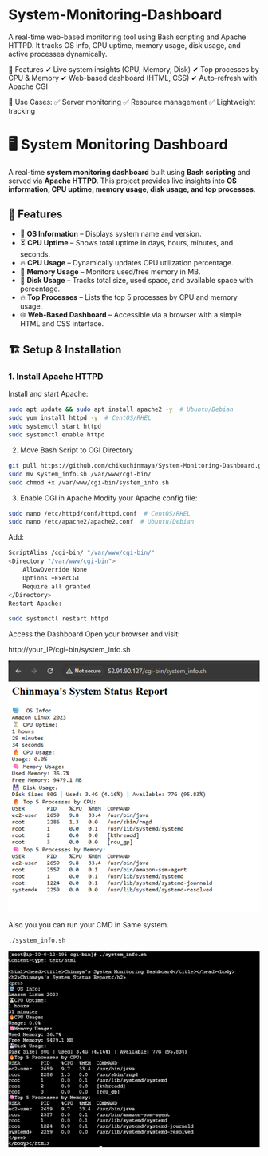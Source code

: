 # System-Monitoring-Dashboard
A real-time web-based monitoring tool using Bash scripting and Apache HTTPD. It tracks OS info, CPU uptime, memory usage, disk usage, and active processes dynamically.

🚀 Features ✔ Live system insights (CPU, Memory, Disk) ✔ Top processes by CPU & Memory ✔ Web-based dashboard (HTML, CSS) ✔ Auto-refresh with Apache CGI

🔧 Use Cases: ✅ Server monitoring ✅ Resource management ✅ Lightweight tracking

# 🖥️ System Monitoring Dashboard

A real-time **system monitoring dashboard** built using **Bash scripting** and served via **Apache HTTPD**. This project provides live insights into **OS information, CPU uptime, memory usage, disk usage, and top processes**.

## 🚀 Features

- 📌 **OS Information** – Displays system name and version.
- ⏳ **CPU Uptime** – Shows total uptime in days, hours, minutes, and seconds.
- 🔥 **CPU Usage** – Dynamically updates CPU utilization percentage.
- 🧠 **Memory Usage** – Monitors used/free memory in MB.
- 💾 **Disk Usage** – Tracks total size, used space, and available space with percentage.
- 🔥 **Top Processes** – Lists the top 5 processes by CPU and memory usage.
- 🌐 **Web-Based Dashboard** – Accessible via a browser with a simple HTML and CSS interface.

## 🏗️ Setup & Installation

### **1. Install Apache HTTPD**
Install and start Apache:
```bash
sudo apt update && sudo apt install apache2 -y  # Ubuntu/Debian
sudo yum install httpd -y  # CentOS/RHEL
sudo systemctl start httpd
sudo systemctl enable httpd
```

2. Move Bash Script to CGI Directory
```bash
git pull https://github.com/chikuchinmaya/System-Monitoring-Dashboard.git
sudo mv system_info.sh /var/www/cgi-bin/
sudo chmod +x /var/www/cgi-bin/system_info.sh
```

3. Enable CGI in Apache
Modify your Apache config file:

```bash
sudo nano /etc/httpd/conf/httpd.conf  # CentOS/RHEL
sudo nano /etc/apache2/apache2.conf  # Ubuntu/Debian
```

Add:

```bash
ScriptAlias /cgi-bin/ "/var/www/cgi-bin/"
<Directory "/var/www/cgi-bin">
    AllowOverride None
    Options +ExecCGI
    Require all granted
</Directory>
Restart Apache:
```

```bash
sudo systemctl restart httpd
```
Access the Dashboard
Open your browser and visit:

http://your_IP/cgi-bin/system_info.sh

![Dashboard](./Dashboard.png)

Also you you can run your CMD in Same system.

```bash
./system_info.sh
```

![in same system](./CMD_status.png)
